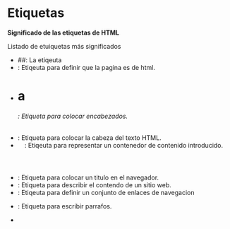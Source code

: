 # Etiquetas

**Significado de las etiquetas de HTML**

Listado de etuiquetas más significados 

- #<body>#: La etiqeuta 
- <!DOCTYPE html>: Etiqeuta para definir que la pagina es de html.
- <h1> a <h6>: Etiqueta para colocar encabezados.
- <head>: Etiqueta para colocar la cabeza del texto HTML.
- <header>: Etiqeuta para representar un contenedor de contenido introducido.
- <html>: Etiqueta para colocar un titulo en el navegador.
- <meta>: Etiqueta para describir el contendo de un sitio web.
- <nav>: Etiqeuta para definir un conjunto de enlaces de navegacion
- <p>: Etiqueta para escribir parrafos.
- <title>: Etiqueta para colocar titulo en la pagina de HTML.
